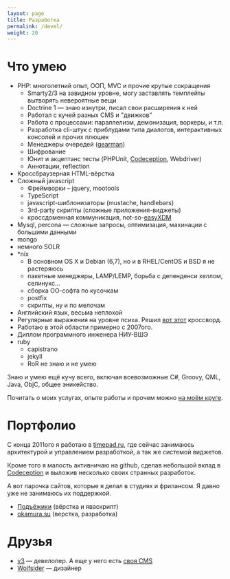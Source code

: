 ```yaml
---
layout: page
title: Разработка
permalink: /devel/
weight: 20
---
```


# Что умею

* PHP: многолетний опыт, ООП, MVC и прочие крутые сокращения
  * Smarty2/3 на завидном уровне, могу заставлять темплейты вытворять невероятные вещи
  * Doctrine 1 — знаю изнутри, писал свои расширения к ней
  * Работал с кучей разных CMS и "движков"
  * Работа с процессами: параллелизм, демонизация, воркеры, и т.п.
  * Разработка cli-штук с приблудами типа диалогов, интерактивных консолей и прочих плюшек
  * Менеджеры очередей ([gearman](http://gearman.org/))
  * Шифрование
  * Юнит и акцептанс тесты (PHPUnit, [Codeception](http://codeception.com/), Webdriver)
  * Аннотации, reflection
* Кроссбраузерная HTML-вёрстка
* Сложный javascript
  * Фреймворки – jquery, mootools
  * TypeScript
  * javascript-шиблонизаторы (mustache, handlebars)
  * 3rd-party скрипты (сложные приложения-виджеты)
  * кроссдоменная коммуникация, not-so-[easyXDM](http://easyxdm.net/wp/)
* Mysql, percona — сложные запросы, оптимизация, махинации с большими данными
* mongo
* немного SOLR
* *nix
  * В основном OS X и Debian (6,7), но и в RHEL/CentOS​ и BSD я не растеряюсь
  * пакетные менеджеры, LAMP/LEMP, борьба с депенденси хеллом, селинукс...
  * сборка ОО-софта по кусочкам
  * postfix
  * скрипты, ну и по мелочам
* Английский язык, весьма неплохой
* Регулярные выражения на уровне психа. Решил [вот этот](http://habrahabr.ru/post/168591/) кроссворд.
* Работаю в этой области примерно с 2007ого.
* Диплом программного инженера НИУ-ВШЭ
* ruby
  * capistrano
  * jekyll
  * RoR не знаю и не умею

Знаю и умею ещё кучу всего, включая всевозможные C#, Groovy, QML, Java, ObjC, общее эникейство.

Почитать о моих услугах, опыте работы и прочем можно [на моём круге](http://artyfarty.moikrug.ru/).

# Портфолио

C конца 2011ого я работаю в [timepad.ru](https://timepad.ru/), где сейчас занимаюсь архитектурой и управлением разработкой, а так же системой виджетов.

Кроме того я малость активничаю на github, сделав небольшой вклад в [Codeception](http://codeception.com/) и выложив несколько своих странных разработок.

А вот парочка сайтов, которые я делал в студиях и фрилансом. Я давно уже не занимаюсь их поддержкой.

* [Подъёжики](http://podegiki.ru/) (вёрстка и яваскрипт)
* [okamura.su](http://okamura.su) (верстка, разработка)

# Друзья

* [v3](http://varyen.ru/) — девелопер. А еще у него есть [своя CMS](http://jrcms.ru/)
* [Wolfsider](https://vk.com/zukerberg) — дизайнер
